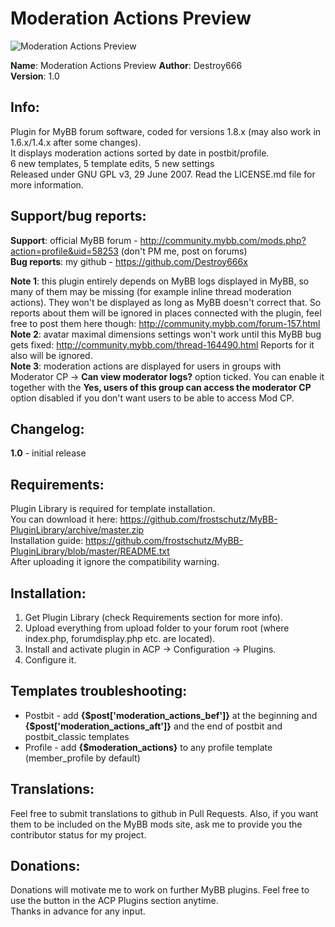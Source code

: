 **Moderation Actions Preview**
===============

![Moderation Actions Preview](https://raw.github.com/Destroy666x/MyBB-Moderation-Actions-Preview/master/preview1.png "Preview")

**Name**: Moderation Actions Preview 
**Author**: Destroy666  
**Version**: 1.0  

**Info**:
---------

Plugin for MyBB forum software, coded for versions 1.8.x (may also work in 1.6.x/1.4.x after some changes).  
It displays moderation actions sorted by date in postbit/profile.  
6 new templates, 5 template edits, 5 new settings  
Released under GNU GPL v3, 29 June 2007. Read the LICENSE.md file for more information.  

**Support/bug reports**: 
------------------------

**Support**: official MyBB forum - http://community.mybb.com/mods.php?action=profile&uid=58253 (don't PM me, post on forums)  
**Bug reports**: my github - https://github.com/Destroy666x  

**Note 1**: this plugin entirely depends on MyBB logs displayed in MyBB, so many of them may be missing (for example inline thread moderation actions). They won't be displayed as long as MyBB doesn't correct that. So reports about them will be ignored in places connected with the plugin, feel free to post them here though: http://community.mybb.com/forum-157.html  
**Note 2**: avatar maximal dimensions settings won't work until this MyBB bug gets fixed: http://community.mybb.com/thread-164490.html Reports for it also will be ignored.  
**Note 3**: moderation actions are displayed for users in groups with Moderator CP -> **Can view moderator logs?** option ticked. You can enable it together with the **Yes, users of this group can access the moderator CP** option disabled if you don't want users to be able to access Mod CP.  

**Changelog**:
--------------

**1.0** - initial release  

**Requirements**:
-----------------

Plugin Library is required for template installation.  
You can download it here: https://github.com/frostschutz/MyBB-PluginLibrary/archive/master.zip  
Installation guide: https://github.com/frostschutz/MyBB-PluginLibrary/blob/master/README.txt  
After uploading it ignore the compatibility warning.  

**Installation**:
-----------------

1. Get Plugin Library (check Requirements section for more info).
2. Upload everything from upload folder to your forum root (where index.php, forumdisplay.php etc. are located).
3. Install and activate plugin in ACP -> Configuration -> Plugins.
4. Configure it.

**Templates troubleshooting**:
------------------------------

* Postbit - add **{$post['moderation_actions_bef']}** at the beginning and **{$post['moderation_actions_aft']}** and the end of postbit and postbit_classic templates
* Profile - add **{$moderation_actions}** to any profile template (member_profile by default)

**Translations**:
-----------------

Feel free to submit translations to github in Pull Requests. Also, if you want them to be included on the MyBB mods site, ask me to provide you the contributor status for my project.

**Donations**:
-------------

Donations will motivate me to work on further MyBB plugins. Feel free to use the button in the ACP Plugins section anytime.  
Thanks in advance for any input.